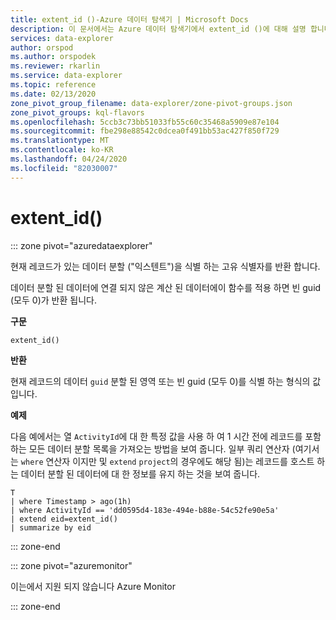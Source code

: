 ```yaml
---
title: extent_id ()-Azure 데이터 탐색기 | Microsoft Docs
description: 이 문서에서는 Azure 데이터 탐색기에서 extent_id ()에 대해 설명 합니다.
services: data-explorer
author: orspod
ms.author: orspodek
ms.reviewer: rkarlin
ms.service: data-explorer
ms.topic: reference
ms.date: 02/13/2020
zone_pivot_group_filename: data-explorer/zone-pivot-groups.json
zone_pivot_groups: kql-flavors
ms.openlocfilehash: 5ccb3c73bb51033fb55c60c35468a5909e87e104
ms.sourcegitcommit: fbe298e88542c0dcea0f491bb53ac427f850f729
ms.translationtype: MT
ms.contentlocale: ko-KR
ms.lasthandoff: 04/24/2020
ms.locfileid: "82030007"
---
```

# <a name="extent_id"></a>extent_id()

::: zone pivot="azuredataexplorer"

현재 레코드가 있는 데이터 분할 ("익스텐트")을 식별 하는 고유 식별자를 반환 합니다. 

데이터 분할 된 데이터에 연결 되지 않은 계산 된 데이터에이 함수를 적용 하면 빈 guid (모두 0)가 반환 됩니다.

**구문**

`extent_id()`

**반환**

현재 레코드의 데이터 `guid` 분할 된 영역 또는 빈 guid (모두 0)를 식별 하는 형식의 값입니다.

**예제**

다음 예에서는 열 `ActivityId`에 대 한 특정 값을 사용 하 여 1 시간 전에 레코드를 포함 하는 모든 데이터 분할 목록을 가져오는 방법을 보여 줍니다. 일부 쿼리 연산자 (여기서는 `where` 연산자 이지만 및 `extend` `project`의 경우에도 해당 됨)는 레코드를 호스트 하는 데이터 분할 된 데이터에 대 한 정보를 유지 하는 것을 보여 줍니다.

```kusto
T
| where Timestamp > ago(1h)
| where ActivityId == 'dd0595d4-183e-494e-b88e-54c52fe90e5a'
| extend eid=extent_id()
| summarize by eid
```

::: zone-end

::: zone pivot="azuremonitor"

이는에서 지원 되지 않습니다 Azure Monitor

::: zone-end
